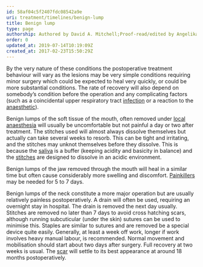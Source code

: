 ```yaml
---
id: 58af04c5f2407fdc08542a9e
uri: treatment/timelines/benign-lump
title: Benign lump
type: page
authorship: Authored by David A. Mitchell;Proof-read/edited by Angelika Sebald
order: 0
updated_at: 2019-07-14T10:19:09Z
created_at: 2017-02-23T15:50:29Z
---
```


<p>By the very nature of these conditions the postoperative treatment
    behaviour will vary as the lesions may be very simple conditions
    requiring minor surgery which could be expected to heal very
    quickly, or could be more substantial conditions. The rate
    of recovery will also depend on somebody’s condition before
    the operation and any complicating factors (such as a coincidental
    upper respiratory tract <a href="/diagnosis/a-z/infection">infection</a>    or a reaction to the <a href="/treatment/surgery/anaesthesia">anaesthetic</a>).</p>
<p>Benign lumps of the soft tissue of the mouth, often removed under
    <a href="/treatment/surgery/anaesthesia">local anaesthesia</a>    will usually be uncomfortable but not painful a day or two
    after treatment. The stitches used will almost always dissolve
    themselves but actually can take several weeks to resorb.
    This can be tight and irritating, and the stitches may unknot
    themselves before they dissolve. This is because the <a href="/help/oral-hygiene/saliva-and-teeth-mucosa">saliva</a>    is a buffer (keeping acidity and basicity in balance) and
    the <a href="/treatment/surgery/damage/detailed">stitches</a>    are designed to dissolve in an acidic environment.</p>
<p>Benign lumps of the jaw removed through the mouth will heal in
    a similar time but often cause considerably more swelling
    and discomfort. <a href="/treatment/other/medication/pain/detailed">Painkillers</a>    may be needed for 5 to 7 days.</p>
<p>Benign lumps of the neck constitute a more major operation but
    are usually relatively painless postoperatively. A drain
    will often be used, requiring an overnight stay in hospital.
    The drain is removed the next day usually. Stitches are removed
    no later than 7 days to avoid cross hatching scars, although
    running subcuticular (under the skin) sutures can be used
    to minimise this. Staples are similar to sutures and are
    removed be a special device quite easily. Generally, at least
    a week off work, longer if work involves heavy manual labour,
    is recommended. Normal movement and mobilisation should start
    about two days after surgery. Full recovery at two weeks
    is usual. The <a href="/treatment/surgery/damage/more-info">scar</a>    will settle to its best appearance at around 18 months postoperatively.
     </p>
